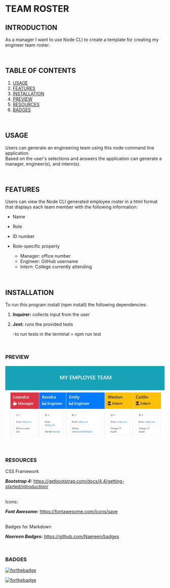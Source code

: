 # TEAM ROSTER

## INTRODUCTION
As a manager I want to use Node CLI to create a template for creating my engineer team roster.

<br>


## TABLE OF CONTENTS

1. [USAGE](#usage)
2. [FEATURES](#features)
3. [INSTALLATION](#installation)
4. [PREVIEW](#preview)
5. [RESOURCES](#resources)
6. [BADGES](#Badges)


<br>

## USAGE

Users can generate an engineering team using this node command line application.  
Based on the user's selections and answers the application can generate a manager, engineer(s), and intern(s).  

<br>

## FEATURES

Users can view the Node CLI generated employee roster in a html format that displays each team member with the following information:

* Name

* Role

* ID number

* Role-specific property

    * Manager: office number
    * Engineer: GitHub username
    * Intern: College currently attending

<br>

## INSTALLATION

To run this program install (npm install) the following dependencies:

1. **Inquirer:**  collects input from the user

2. **Jest:**  runs the provided tests
    
    -to run tests in the terminal = npm run test
    
<br>

### PREVIEW

![image](assets/generated_team.jpg)

<br>

### RESOURCES

CSS Framework

***Bootstrap 4:*** https://getbootstrap.com/docs/4.4/getting-started/introduction/

<br>
Icons:

***Font Awesome:*** https://fontawesome.com/icons/save

<br>
Badges for Markdown

***Naereen Badges:*** https://github.com/Naereen/badges

<br>

### BADGES
[![forthebadge](https://forthebadge.com/images/badges/check-it-out.svg)](https://lturner19.github.io/Team-Roster/)

[![forthebadge](https://forthebadge.com/images/badges/60-percent-of-the-time-works-every-time.svg)](https://forthebadge.com)
